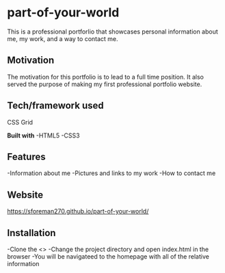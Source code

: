 # part-of-your-world
This is a professional portforlio that showcases personal information about me, my work, and a way to contact me.  

## Motivation
The motivation for this portfolio is to lead to a full time position.  It also served the purpose of making my first professional portfolio website.

## Tech/framework used
CSS Grid

<b>Built with</b>
-HTML5
-CSS3

## Features
-Information about me
-Pictures and links to my work
-How to contact me
## Website

https://sforeman270.github.io/part-of-your-world/

## Installation
-Clone the <>
-Change the project directory and open index.html in the browser
-You will be navigateed to the homepage with all of the relative information




